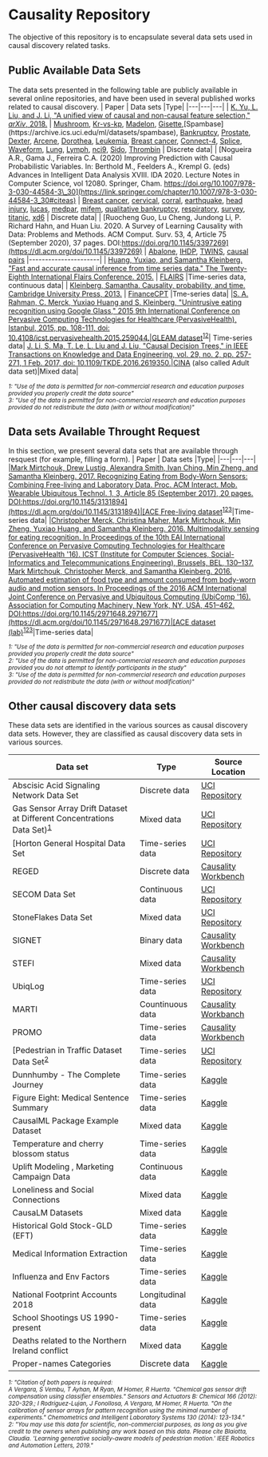 # Causality Repository

The objective of this repository is to encapsulate several data sets used in causal discovery related tasks.

## Public Available Data Sets

The data sets presented in the following table are publicly available in several online repositories, and have been used in several published works related to causal discovery.
| Paper | Data sets |Type|
|---|---|---|
| [K. Yu, L. Liu, and J. Li, &quot;A unified view of causal and non-causal feature selection,&quot; _arXiv_, 2018.](https://arxiv.org/abs/1802.05844) | [Mushroom](https://archive.ics.uci.edu/ml/datasets/mushroom), [Kr-vs-kp](https://archive.ics.uci.edu/ml/datasets/Chess+(King-Rook+vs.+King-Pawn)), [Madelon](https://jundongl.github.io/scikit-feature/datasets.html), [Gisette](https://jundongl.github.io/scikit-feature/datasets.html.),[Spambase](https://archive.ics.uci.edu/ml/datasets/spambase), [Bankruptcy](https://archive.ics.uci.edu/ml/datasets/qualitative_bankruptcy), [Prostate](https://jundongl.github.io/scikit-feature/datasets.html), [Dexter](https://archive.ics.uci.edu/ml/datasets/Dexter), [Arcene](https://jundongl.github.io/scikit-feature/datasets.html), [Dorothea](https://archive.ics.uci.edu/ml/datasets/Dorothea), [Leukemia](https://jundongl.github.io/scikit-feature/datasets.html), [Breast cancer](https://archive.ics.uci.edu/ml/datasets/breast+cancer), [Connect-4](http://archive.ics.uci.edu/ml/datasets/connect-4), [Splice](https://archive.ics.uci.edu/ml/datasets/Molecular+Biology+(Splice-junction+Gene+Sequences)), [Waveform](https://archive.ics.uci.edu/ml/datasets/Waveform+Database+Generator+%28Version+1%29), [Lung](https://jundongl.github.io/scikit-feature/datasets.htmlg), [Lymph](https://jundongl.github.io/scikit-feature/datasets.html), [nci9](https://jundongl.github.io/scikit-feature/datasets.html), [Sido](http://www.causality.inf.ethz.ch/data/SIDO.html), [Thrombin](http://pages.cs.wisc.edu/~dpage/kddcup2001/) | Discrete data|
| [Nogueira A.R., Gama J., Ferreira C.A. (2020) Improving Prediction with Causal Probabilistic Variables. In: Berthold M., Feelders A., Krempl G. (eds) Advances in Intelligent Data Analysis XVIII. IDA 2020. Lecture Notes in Computer Science, vol 12080. Springer, Cham. https://doi.org/10.1007/978-3-030-44584-3\_30](https://link.springer.com/chapter/10.1007/978-3-030-44584-3_30#citeas) | [Breast cancer](https://archive.ics.uci.edu/ml/datasets/breast+cancer), [cervical](https://github.com/AnaRitaNogueira/Causality-Repository/tree/master/cervical), [corral](https://www.openml.org/d/40669), [earthquake](https://github.com/AnaRitaNogueira/Causality-Repository/tree/master/earthquake), [head injury](https://vincentarelbundock.github.io/Rdatasets/datasets.html), [lucas](http://www.causality.inf.ethz.ch/data/LUCAS.html), [medpar](https://vincentarelbundock.github.io/Rdatasets/articles/data.html), [mifem](https://vincentarelbundock.github.io/Rdatasets/articles/data.html), [qualitative bankruptcy](https://archive.ics.uci.edu/ml/datasets/Qualitative_Bankruptcy), [respiratory](http://vincentarelbundock.github.io/Rdatasets/articles/datcentre%20the%20study%20center,%20a%20factor%20with%20levels%201%20and%202.a.html), [survey](https://github.com/AnaRitaNogueira/Causality-Repository/tree/master/survey), [titanic](https://vincentarelbundock.github.io/Rdatasets/datasets.html), [xd6](https://vincentarelbundock.github.io/Rdatasets/datasets.html) | Discrete data|
| [Ruocheng Guo, Lu Cheng, Jundong Li, P. Richard Hahn, and Huan Liu. 2020. A Survey of Learning Causality with Data: Problems and Methods. ACM Comput. Surv. 53, 4, Article 75 (September 2020), 37 pages. DOI:https://doi.org/10.1145/3397269](https://dl.acm.org/doi/10.1145/3397269) | [Abalone](http://archive.ics.uci.edu/ml/datasets/Abalone), [IHDP](hhttps://github.com/AMLab-Amsterdam/CEVAE/tree/master/datasets/IHDP), [TWINS](https://github.com/AMLab-Amsterdam/CEVAE/tree/master/datasets/TWINS), [causal pairs](https://webdav.tuebingen.mpg.de/cause-effect/) |----------------------|
| [Huang, Yuxiao, and Samantha Kleinberg. &quot;Fast and accurate causal inference from time series data.&quot; The Twenty-Eighth International Flairs Conference. 2015.](https://d1wqtxts1xzle7.cloudfront.net/37392191/huang_flairs15.pdf?1429716585=&amp;response-content-disposition=inline%3B+filename%3DFast_and_Accurate_Causal_Inference_from.pdf&amp;Expires=1611255529&amp;Signature=TOeW7o3RDjwLy6qwurN~LLNYD31A-VhPVosR8yIgo90EwU6oO~VeUbLqEtdZP3xvkuLkHiDx5s87Lj3-fat1~NRwr7VM2NjHEo4l8P2mi9kQ62uVw79h3bvLZhpcYAI3ynMNe6f9zkpHFjvg7DDgz0ofxBao8MNz0arjuwz9Ud~gNQjGb3z3lznuuyr96VDyMyBQIBDUtC82aFGWgG-hzFk1yF~c8v50MjjeMFgns-a6Q7d9U6pd0Xyzio~2HJmpFoTIVfaT3Kk4Nd59b0Zm5~Y4H4Vsmvm0b40-HUWzKKZZ~9HbJy~wMKxyX3pO5zWh0zv1kyc29ticRWKZkG--8Q__&amp;Key-Pair-Id=APKAJLOHF5GGSLRBV4ZA) | [FLAIRS](http://www.skleinberg.org/data.html) |Time-series data, continuous data|
| [Kleinberg, Samantha. Causality, probability, and time. Cambridge University Press, 2013.](https://books.google.pt/books?hl=pt-PT&amp;lr=&amp;id=KHwqL43SaZQC&amp;oi=fnd&amp;pg=PR7&amp;dq=Causality,+Probability,+and+Time&amp;ots=Lff-d7vZz9&amp;sig=6_C-PCQqpVGaOP0nJALQhTyUEWg&amp;redir_esc=y#v=onepage&amp;q=Causality%2C%20Probability%2C%20and%20Time&amp;f=false) | [FinanceCPT](http://www.skleinberg.org/data.html) |Tme-series data|
|[S. A. Rahman, C. Merck, Yuxiao Huang and S. Kleinberg, "Unintrusive eating recognition using Google Glass," 2015 9th International Conference on Pervasive Computing Technologies for Healthcare (PervasiveHealth), Istanbul, 2015, pp. 108-111, doi: 10.4108/icst.pervasivehealth.2015.259044.](https://ieeexplore.ieee.org/document/7349385)|[GLEAM dataset](http://www.skleinberg.org/data/GLEAM.tar.gz)<sup>[1](#myfootnote1.1)</sup><sup>[2](#myfootnote1.2)</sup>| Time-series data|
[J. Li, S. Ma, T. Le, L. Liu and J. Liu, "Causal Decision Trees," in IEEE Transactions on Knowledge and Data Engineering, vol. 29, no. 2, pp. 257-271, 1 Feb. 2017, doi: 10.1109/TKDE.2016.2619350.](https://ieeexplore.ieee.org/document/7600471)|[CINA](http://www.causality.inf.ethz.ch/data/CINA.html) (also called Adult data set)|Mixed data|

*<sub>
<a name="myfootnote1.1">1</a>: "Use of the data is permitted for non-commercial research and education purposes provided you properly credit the data source"<br>
 <a name="myfootnote1.2">3</a>: "Use of the data is permitted for non-commercial research and education purposes provided do not redistribute the data (with or without modification)"
  <suv/>*

## Data sets Available Throught Request

In this section, we present several data sets that are available through resquest (for example, filling a form).
| Paper | Data sets |Type|
|---|---|---|
|[Mark Mirtchouk, Drew Lustig, Alexandra Smith, Ivan Ching, Min Zheng, and Samantha Kleinberg. 2017. Recognizing Eating from Body-Worn Sensors: Combining Free-living and Laboratory Data. Proc. ACM Interact. Mob. Wearable Ubiquitous Technol. 1, 3, Article 85 (September 2017), 20 pages. DOI:https://doi.org/10.1145/3131894](https://dl.acm.org/doi/10.1145/3131894)|[ACE Free-living dataset](http://skleinberg.org/data/ACE-FL.html)<sup>[1](#myfootnot1)</sup><sup>[2](#myfootnote2)</sup><sup>[3](#myfootnote3)</sup>|Time-series data|
|[Christopher Merck, Christina Maher, Mark Mirtchouk, Min Zheng, Yuxiao Huang, and Samantha Kleinberg. 2016. Multimodality sensing for eating recognition. In Proceedings of the 10th EAI International Conference on Pervasive Computing Technologies for Healthcare (PervasiveHealth '16). ICST (Institute for Computer Sciences, Social-Informatics and Telecommunications Engineering), Brussels, BEL, 130–137.](https://dl.acm.org/doi/10.5555/3021319.3021339)<br>[Mark Mirtchouk, Christopher Merck, and Samantha Kleinberg. 2016. Automated estimation of food type and amount consumed from body-worn audio and motion sensors. In Proceedings of the 2016 ACM International Joint Conference on Pervasive and Ubiquitous Computing (UbiComp '16). Association for Computing Machinery, New York, NY, USA, 451–462. DOI:https://doi.org/10.1145/2971648.2971677](https://dl.acm.org/doi/10.1145/2971648.2971677)|[ACE dataset (lab)](http://skleinberg.org/data/ACE.html)<sup>[1](#myfootnote2.1)</sup><sup>[2](#myfootnote2.2)</sup><sup>[3](#myfootnote2.3)</sup>|Time-series data|

*<sub>
<a name="myfootnote2.1">1</a>: "Use of the data is permitted for non-commercial research and education purposes provided you properly credit the data source"<br>
<a name="myfootnote2.2">2</a>: "Use of the data is permitted for non-commercial research and education purposes provided you do not attempt to identify participants in the study"<br>
<a name="myfootnote2.3">3</a>: "Use of the data is permitted for non-commercial research and education purposes provided do not redistribute the data (with or without modification)"
<sub/>*
  
  
  ## Other causal discovery data sets
  These data sets are identified in the various sources as causal discovery data sets. However, they are classified as causal discovery data sets in various sources.

 Data set |Type|Source Location|
|---|---|---|
|Abscisic Acid Signaling Network Data Set|Discrete data|[UCI Repository](https://archive.ics.uci.edu/ml/datasets/Abscisic+Acid+Signaling+Network)|
|Gas Sensor Array Drift Dataset at Different Concentrations Data Set)<sup>[1](#myfootnote3.1)</sup>|Mixed data|[UCI Repository](https://archive.ics.uci.edu/ml/datasets/Gas+Sensor+Array+Drift+Dataset+at+Different+Concentrations)|
[Horton General Hospital Data Set|Time-series data|[UCI Repository](https://archive.ics.uci.edu/ml/datasets/Gas+Sensor+Array+Drift+Dataset+at+Different+Concentrations)|
|REGED|Discrete data|[Causality Workbench](http://www.causality.inf.ethz.ch/data/REGED.html)|
|SECOM Data Set|Continuous data|[UCI Repository](https://archive.ics.uci.edu/ml/datasets/SECOM)|
|StoneFlakes Data Set|Mixed data|[UCI Repository](https://archive.ics.uci.edu/ml/datasets/StoneFlakes)|
|SIGNET|Binary data| [Causality Workbench](www.causality.inf.ethz.ch/)|
|STEFI|Mixed data| [Causality Workbench](www.causality.inf.ethz.ch/)|
UbiqLog|Time-series data|[UCI Repository](https://archive.ics.uci.edu/ml/datasets/UbiqLog+(smartphone+lifelogging))|
|MARTI|Countinuous data|[Causality Workbanch](http://www.causality.inf.ethz.ch/data/MARTI.html)|
|PROMO|Time-series data|[Causality Workbench](http://clopinet.com/causality/data/promo/)
[Pedestrian in Traffic Dataset Data Set<sup>[2](#myfootnote3.2)</sup>|Time-series data|[UCI Repository](https://archive.ics.uci.edu/ml/datasets/Pedestrian+in+Traffic+Dataset)|
|Dunnhumby - The Complete Journey | Time-series data | [Kaggle](https://www.kaggle.com/frtgnn/dunnhumby-the-complete-journey?select=causal_data.csv) | 
| Figure Eight: Medical Sentence Summary | Time-series data | [Kaggle](https://www.kaggle.com/kmader/figure-eight-medical-sentence-summary?select=validation.csv) |Confused student EEG brainwave data | Continuous data | [Kaggle](https://www.kaggle.com/wanghaohan/confused-eeg?select=demographic_info.csv) |
|CausalML Package Example Dataset | Mixed data | [Kaggle](https://www.kaggle.com/vikasmalhotra08/causalml-package-example-dataset?select=ihdp_npci_4.csv) |
|Temperature and cherry blossom status | Time-series data | [Kaggle](https://www.kaggle.com/akioonodera/temperature-and-flower-status)|
|Uplift Modeling , Marketing Campaign Data | Continuous data | [Kaggle](https://www.kaggle.com/arashnic/uplift-modeling)|
|Loneliness and Social Connections | Mixed data | [Kaggle](https://www.kaggle.com/arashnic/loneliness-and-social-connections?select=percent-of-men-and-women-using-social-media-platforms-in-the-us.csv) |
| CausaLM Datasets | Mixed data | [Kaggle](https://www.kaggle.com/amirfeder/causalm?select=topics_dev.csv) |
|Historical Gold Stock-GLD (EFT) | Time-series data | [Kaggle](https://www.kaggle.com/kalpanadontha/historicalgoldstockrandgoldresources) |
|Medical Information Extraction |  Time-series data | [Kaggle](https://www.kaggle.com/mathurinache/medical-information-extraction)|
|Influenza and Env Factors | Time-series data | [Kaggle](https://www.kaggle.com/ffejgnaw/weekly-influenza-and-env-factors-2016-2018)|
|National Footprint Accounts 2018 | Longitudinal data | [Kaggle](https://www.kaggle.com/footprintnetwork/national-footprint-accounts-2018)|
|School Shootings US 1990-present | Time-series data | [Kaggle](https://www.kaggle.com/ecodan/school-shootings-us-1990present?select=cps_01_formatted.csv)|
|Deaths related to the Northern Ireland conflict | Mixed data | [Kaggle](https://www.kaggle.com/cclayford/deaths-related-to-the-northern-ireland-conflict) |
|Proper-names Categories | Discrete data | [Kaggle](https://www.kaggle.com/vered1986/propernames-categories?select=dataset_full.csv)|


*<sub>
<a name="myfootnote3.1">1</a>: "Citation of both papers is required:<br>
A Vergara, S Vembu, T Ayhan, M Ryan, M Homer, R Huerta. "Chemical gas sensor drift compensation using classifier ensembles." Sensors and Actuators B: Chemical 166 (2012): 320-329.;
I Rodriguez-Lujan, J Fonollosa, A Vergara, M Homer, R Huerta. "On the calibration of sensor arrays for pattern recognition using the minimal number of experiments." Chemometrics and Intelligent Laboratory Systems 130 (2014): 123-134."<br>
<a name="myfootnote3.2">2</a>: "You may use this data for scientific, non-commercial purposes, as long as you give credit to the owners when publishing any work based on this data. Please cite Blaiotta, Claudia. 'Learning generative socially-aware models of pedestrian motion.' IEEE Robotics and Automation Letters, 2019."
<sub/>*
